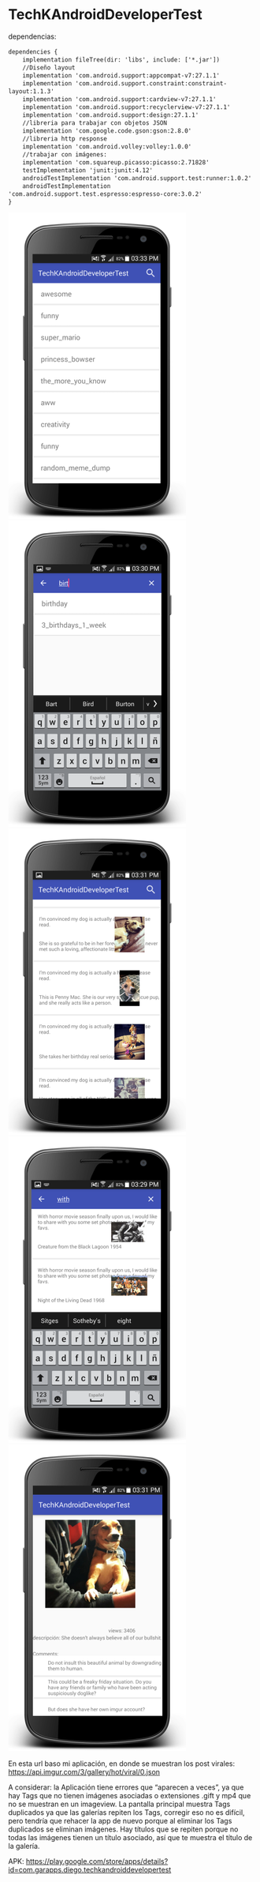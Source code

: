 # TechKAndroidDeveloperTest

dependencias:

```
dependencies {
    implementation fileTree(dir: 'libs', include: ['*.jar'])
    //Diseño layout
    implementation 'com.android.support:appcompat-v7:27.1.1'
    implementation 'com.android.support.constraint:constraint-layout:1.1.3'
    implementation 'com.android.support:cardview-v7:27.1.1'
    implementation 'com.android.support:recyclerview-v7:27.1.1'
    implementation 'com.android.support:design:27.1.1'
    //libreria para trabajar con objetos JSON
    implementation 'com.google.code.gson:gson:2.8.0'
    //libreria http response
    implementation 'com.android.volley:volley:1.0.0'
    //trabajar con imágenes:
    implementation 'com.squareup.picasso:picasso:2.71828'
    testImplementation 'junit:junit:4.12'
    androidTestImplementation 'com.android.support.test:runner:1.0.2'
    androidTestImplementation 'com.android.support.test.espresso:espresso-core:3.0.2'
}
```

![alt text](https://github.com/diegoGaray/android-challenge/blob/master/pantallazo1.png)
![alt text](https://github.com/diegoGaray/android-challenge/blob/master/pantallazo2.png)
![alt text](https://github.com/diegoGaray/android-challenge/blob/master/pantallazo3.png)
![alt text](https://github.com/diegoGaray/android-challenge/blob/master/pantallazo4.png)
![alt text](https://github.com/diegoGaray/android-challenge/blob/master/pantallazo5.png)

En esta url baso mi aplicación, en donde se muestran los post virales:
https://api.imgur.com/3/gallery/hot/viral/0.json

A considerar: la Aplicación tiene errores que “aparecen a veces”, ya que hay Tags que no tienen imágenes asociadas o extensiones  .gift y mp4 que no se muestran en un imageview. La pantalla principal muestra Tags duplicados ya que las galerías repiten los Tags, corregir eso no es difícil, pero tendría que rehacer la app de nuevo porque al eliminar los Tags duplicados se eliminan imágenes. Hay títulos que se repiten porque no todas las imágenes tienen un título asociado, así que te muestra el título de la galería.

APK: https://play.google.com/store/apps/details?id=com.garapps.diego.techkandroiddevelopertest
